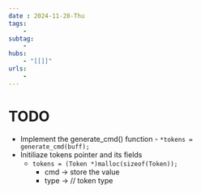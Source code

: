 ```yaml
---
date : 2024-11-28-Thu
tags:
    -
subtag:
    -
hubs:
    - "[[]]"
urls:
    -
---
```


# TODO

- Implement the generate_cmd() function
      - `*tokens = generate_cmd(buff);`
- Initiliaze tokens pointer and its fields
    - `tokens = (Token *)malloc(sizeof(Token));`
        - cmd  -> store the value
        - type -> //    token type
